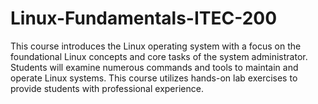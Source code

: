 # Linux-Fundamentals-ITEC-200
This course introduces the Linux operating system with a focus on the foundational Linux concepts and core tasks of the system administrator. Students will examine numerous commands and tools to maintain and operate Linux systems. This course utilizes hands-on lab exercises to provide students with professional experience.
